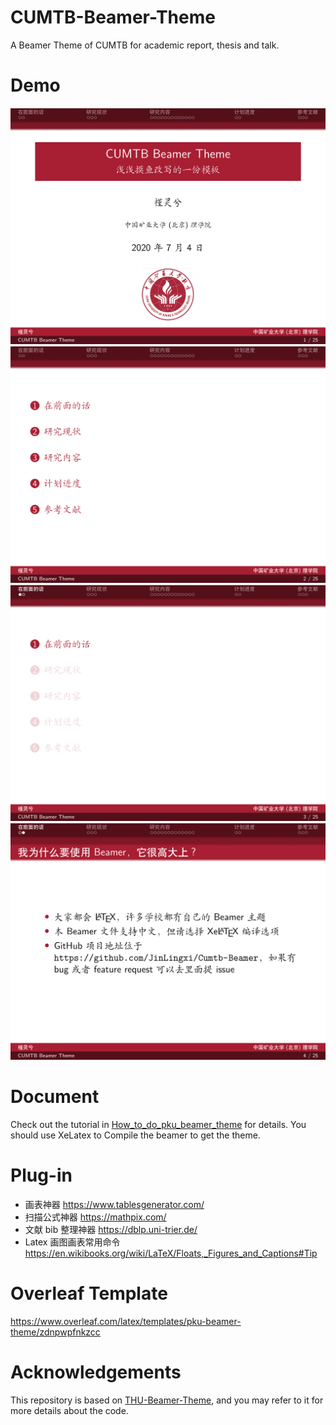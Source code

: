 # CUMTB-Beamer-Theme
 A Beamer Theme of CUMTB for academic report, thesis and talk.
# Demo
<img src="Cumtb-Beamer/img/demo1.jpg" >
<img src="Cumtb-Beamer/img/demo2.jpg" >
<img src="Cumtb-Beamer/img/demo3.jpg" >
<img src="Cumtb-Beamer/img/demo4.jpg" > 

# Document
 Check out the tutorial in [How_to_do_pku_beamer_theme](How_to_do_pku_beamer_theme.pdf) for details.
 You should use XeLatex to Compile the beamer to get the theme.

# Plug-in
- 画表神器 https://www.tablesgenerator.com/
- 扫描公式神器 https://mathpix.com/
- 文献 bib 整理神器 https://dblp.uni-trier.de/
- Latex 画图画表常用命令 https://en.wikibooks.org/wiki/LaTeX/Floats,_Figures_and_Captions#Tip

# Overleaf Template
https://www.overleaf.com/latex/templates/pku-beamer-theme/zdnpwpfnkzcc

# Acknowledgements
This repository is based on [THU-Beamer-Theme](https://github.com/Trinkle23897/THU-Beamer-Theme), and you may refer to it for more details about the code.
